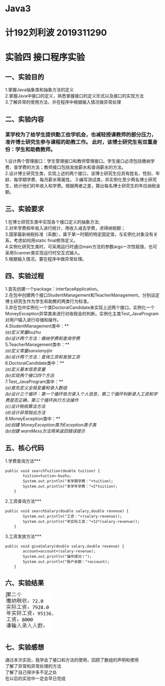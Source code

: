 # Java3
# 计192刘利波 2019311290
# 实验四 接口程序实验
## 一、实验目的
1.掌握Java抽象类和抽象方法的定义  
2.掌握Java中接口的定义，熟悉掌握接口的定义形式以及接口的实现方法  
3.了解异常的使用方法，并在程序中根据输入情况做异常处理  
## 二、实验内容
### 某学校为了给学生提供勤工俭学机会，也减轻授课教师的部分压力，准许博士研究生参与课程的助教工作。  此时，该博士研究生有双重身份：学生和助教教师。  
1.设计两个管理接口：学生管理接口和教师管理接口。学生接口必须包括缴纳学费、查学费的方法；教师接口包括发放薪水和查询薪水的方法。  
2.设计博士研究生类，实现上述的两个接口，该博士研究生应具有姓名、性别、年龄、每学期学费、每月薪水等属性。
3.编写测试类，并实例化至少两名博士研究生，统计他们的年收入和学费。根据两者之差，算出每名博士研究生的年应纳税金额。  
## 三、实验要求
1.在博士研究生类中实现各个接口定义的抽象方法;  
2.对年学费和年收入进行统计，用收入减去学费，求得纳税额；  
3.国家最新纳税标准（系数），属于某一时期的特定固定值，与实例化对象没有关系，考虑如何用static  final修饰定义。  
4.实例化研究生类时，可采用运行时通过main方法的参数args一次性赋值，也可采用Scanner类实现运行时交互式输入。  
5.根据输入情况，要在程序中做异常处理。  
## 四、实验过程
1.首先创建一个package：interfaceApplication。    
2.在包中创建两个接口StudentManagement和TeacherManagement，分别设定博士研究生作为学生和助教的两类行为标准。   
3.并在包中实例化一个类DoctoralCandidate来实现上述两个接口。实例化一个MoneyException异常类来进行对收税金的判断。实例化主类Test_JavaProgram对用户输入进行存储和操作。    
4.StudentManagement类中：**    
*(a)定义常量buzhu    
(b)设计两个方法：缴纳学费和查询学费*  
5.TeacherManagement类中：**  
*(a)定义常量sanxianyijin  
(b)设计两个方法：查询工资和发放工资*  
6.DoctoralCandidate类中：**  
*(a)定义基本信息变量  
(b)实现两个接口四个方法*    
7.Test_JavaProgram类中：**  
*(a)首先定义全局变量和录入数组  
(b)设计三个循环：第一个循环依次录入个人信息，第二个循环判断录入工资和学费是否正确，第三个循环执行方法操作  
(c)设计税收算法方法    
(d)设计异常抛出方法*  
8.MoneyException类中：**  
*(a)创建 MoneyException类为Exception类子类  
(b)创建 warnMess方法用来返回错误提示*  
## 五、核心代码
1.学费查询方法***  
```
public void searchTuition(double tuition) {
		tuition=tuition-buzhu;
		System.out.println("本学期学费："+tuition);
		System.out.println("本学年学费："+2*tuition);
	}
``` 
2.工资查询方法***
```
public void searchSalary(double salary,double revenue) {                       
		System.out.println("工资："+(salary-revenue));
		System.out.println("年实际工资："+12*(salary-revenue));
	}
``` 
3.工资发放方法***
```
public void giveSalary(double salary,double revenue) {
		account=account+(salary-revenue);
		System.out.println("操作成功！");
		System.out.println("账户余额："+account);
	}
```


## 六、实验结果
![实验结果](https://github.com/bobo848/Java3/blob/main/%E5%AE%9E%E9%AA%8C%E5%9B%9B%E7%BB%93%E6%9E%9C.JPG)


## 七、实验感想
通过本次实验，我学会了接口和方法的使用，回顾了数组的声明和使用   
了解了异常和异常处理的方法   
了解了自己得许多不足之处  
在以后的实验中一定会早日完成  






